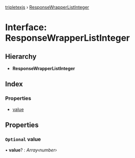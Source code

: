 [tripletexjs](../README.md) › [ResponseWrapperListInteger](responsewrapperlistinteger.md)

# Interface: ResponseWrapperListInteger

## Hierarchy

* **ResponseWrapperListInteger**

## Index

### Properties

* [value](responsewrapperlistinteger.md#optional-value)

## Properties

### `Optional` value

• **value**? : *Array‹number›*
